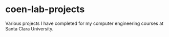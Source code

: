 # coen-lab-projects

Various projects I have completed for my computer engineering courses at Santa Clara University.